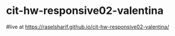 # cit-hw-responsive02-valentina
#live at https://raselsharif.github.io/cit-hw-responsive02-valentina/
